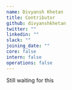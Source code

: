 ```yaml
---
name: Divyansh Khetan
title: Contributor
github: divyanshkhetan
twitter: ""
linkedin: ""
slack: ""
joining_date: ""
core: false
intern: false
operations: false
---
```


Still waiting for this
